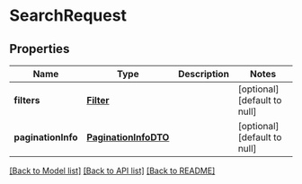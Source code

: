 # SearchRequest
## Properties

| Name | Type | Description | Notes |
|------------ | ------------- | ------------- | -------------|
| **filters** | [**Filter**](Filter.md) |  | [optional] [default to null] |
| **paginationInfo** | [**PaginationInfoDTO**](PaginationInfoDTO.md) |  | [optional] [default to null] |

[[Back to Model list]](../README.md#documentation-for-models) [[Back to API list]](../README.md#documentation-for-api-endpoints) [[Back to README]](../README.md)

